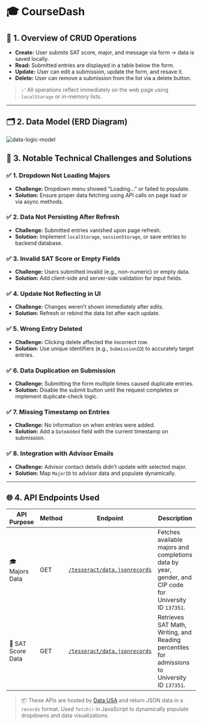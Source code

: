 # 🎓 CourseDash

## 📝 1. Overview of CRUD Operations

- **Create:** User submits SAT score, major, and message via form → data is saved locally.
- **Read:** Submitted entries are displayed in a table below the form.
- **Update:** User can edit a submission, update the form, and resave it.
- **Delete:** User can remove a submission from the list via a delete button.

> ✅ All operations reflect immediately on the web page using `localStorage` or in-memory lists.

---

## 🗂 2. Data Model (ERD Diagram)

![data-logic-model](https://github.com/user-attachments/assets/d985831b-4f37-4e90-b4dd-32deaf5ea15c)

## 🔧 3. Notable Technical Challenges and Solutions

### ✅ 1. Dropdown Not Loading Majors
- **Challenge:** Dropdown menu showed “Loading…” or failed to populate.  
- **Solution:** Ensure proper data fetching using API calls on page load or via async methods.

### ✅ 2. Data Not Persisting After Refresh
- **Challenge:** Submitted entries vanished upon page refresh.  
- **Solution:** Implement `localStorage`, `sessionStorage`, or save entries to backend database.

### ✅ 3. Invalid SAT Score or Empty Fields
- **Challenge:** Users submitted invalid (e.g., non-numeric) or empty data.  
- **Solution:** Add client-side and server-side validation for input fields.

### ✅ 4. Update Not Reflecting in UI
- **Challenge:** Changes weren’t shown immediately after edits.  
- **Solution:** Refresh or rebind the data list after each update.

### ✅ 5. Wrong Entry Deleted
- **Challenge:** Clicking delete affected the incorrect row.  
- **Solution:** Use unique identifiers (e.g., `SubmissionID`) to accurately target entries.

### ✅ 6. Data Duplication on Submission
- **Challenge:** Submitting the form multiple times caused duplicate entries.  
- **Solution:** Disable the submit button until the request completes or implement duplicate-check logic.

### ✅ 7. Missing Timestamp on Entries
- **Challenge:** No information on when entries were added.  
- **Solution:** Add a `DateAdded` field with the current timestamp on submission.

### ✅ 8. Integration with Advisor Emails
- **Challenge:** Advisor contact details didn’t update with selected major.  
- **Solution:** Map `MajorID` to advisor data and populate dynamically.

---

## 🌐 4. API Endpoints Used

| API Purpose  | Method | Endpoint | Description |
|--------------|--------|----------|-------------|
| 🎓 Majors Data | GET | [`/tesseract/data.jsonrecords`](https://fargo-api-ts.datausa.io/tesseract/data.jsonrecords?cube=ipeds_completions&drilldowns=Year,Gender,CIP6&include=University:137351;CIP6:510000,420101,260102,513801,260101&locale=en&measures=Completions) | Fetches available majors and completions data by year, gender, and CIP code for University ID `137351`. |
| 🧠 SAT Score Data | GET | [`/tesseract/data.jsonrecords`](https://fargo-api-ts.datausa.io/tesseract/data.jsonrecords?cube=ipeds_admissions&include=University:137351&drilldowns=Year,University&locale=en&measures=SAT+Math+25th+Percentile%2CSAT+Math+50th+Percentile%2CSAT+Math+75th+Percentile%2CSAT+Writing+25th+Percentile%2CSAT+Writing+75th+Percentile%2CSAT+Critical+Reading+25th+Percentile%2CSAT+Critical+Reading+50th+Percentile%2CSAT+Critical+Reading+75th+Percentile) | Retrieves SAT Math, Writing, and Reading percentiles for admissions to University ID `137351`. |

> 📦 These APIs are hosted by [Data USA](https://datausa.io/) and return JSON data in a `records` format. Used `fetch()` in JavaScript to dynamically populate dropdowns and data visualizations.
